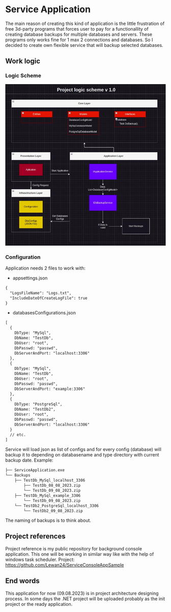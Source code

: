# Service Application

The main reason of creating this kind of application is the little frustration of free 3d-party programs that forces user to pay for a functionallity of creating database backups for multiple databases and servers. These programs only works fine for 1 max 2 connections and databases.
So I decided to create own flexible service that will backup selected databases.

## Work logic

### Logic Scheme

![Project scheme](https://github.com/Lewan24/DatabasesBackupServiceDotNet/blob/main/ServiceLogicProject_v1.0_Drawio.jpg)

### Configuration

Application needs 2 files to work with:

- appsettings.json
```
{
  "LogsFileName": "Logs.txt",
  "IncludeDateOfCreateLogFile": true
}
```
- databasesConfigurations.json
```
[
  {
    DbType: "MySql",
    DbName: "TestDb",
    DbUser: "root",
    DbPasswd: "passwd",
    DbServerAndPort: "localhost:3306"
  },
  {
    DbType: "MySql",
    DbName: "TestDb",
    DbUser: "root",
    DbPasswd: "passwd",
    DbServerAndPort: "example:3306"
  },
  {
    DbType: "PostgreSql",
    DbName: "TestDb2",
    DbUser: "root",
    DbPasswd: "passwd",
    DbServerAndPort: "localhost:3306"
  }
  // etc.
]
```
Service will load json as list of configs and for every config (database) will backup it to depending on databasename and type directory with current backup date. Example:
```
├── ServiceApplication.exe
└── Backups
    ├── TestDb_MySql_localhost_3306
        ├── TestDb_08_08_2023.zip
        └── TestDb_09_08_2023.zip
    ├── TestDb_MySql_example_3306
        └── TestDb_09_08_2023.zip
    └── TestDb2_PostgreSql_localhost_3306
        └── TestDb2_09_08_2023.zip
```
The naming of backups is to think about.

## Project references
Project reference is my public repository for background console application.
This one will be working in similar way like with the help of windows task scheduler.
Project: https://github.com/Lewan24/ServiceConsoleAppSample

## End words
This application for now (09.08.2023) is in project architecture designing process. In some days the .NET project will be uploaded probably as the init project or the ready application.
